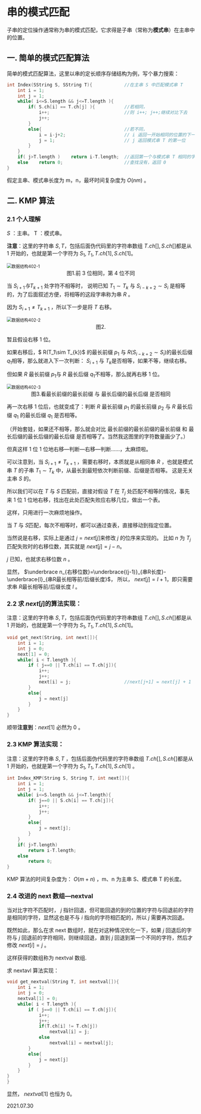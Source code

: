 # 串的模式匹配

子串的定位操作通常称为串的模式匹配，它求得是子串（常称为**模式串**）在主串中的位置。

## 一. 简单的模式匹配算法

简单的模式匹配算法，这里以串的定长顺序存储结构为例，写个暴力搜索：

~~~c
int Index(SString S, SString T){			//在主串 S 中匹配模式串 T
    int i = 1;
    int j = 1;
    while( i<=S.length && j<=T.length ){
        if( S.ch[i] == T.ch[j] ){			//若相同，
            i++;							//则 i++; j++;继续对比下去
            j++;
        }
        else{								//若不同，
            i = i-j+2;						// i 返回一开始相同的位置的下一位
            j = 1;							// j 返回模式串 T 的第一位
        }
    }
	if( j>T.length )	return i-T.length;	//返回第一个与模式串 T 相同的字串的起始位置
    else	return 0;						//查找没有，返回 0
}
~~~

假定主串、模式串长度为 m，n，最坏时间复杂度为 $O(nm)$ 。

## 二. KMP 算法

### 2.1 个人理解

 $S$​ ：主串。 T ：模式串。 

**注意**：这里的字符串 $S,T$​​ ，包括后面伪代码里的字符串数组 $T.ch[],S.ch[]$​​都是从 $1$​​ 开始的，也就是第一个字符为 $S_1,T_1,T.ch[1],S.ch[1]$​​。

<img src="数据结构402-1.png" alt="数据结构402-1" style="zoom:80%;" />

<center>图1.前 3 位相同，第 4 位不同</center>

当 $S_{i+1} 与 T_{k+1}$ 处字符不相等时， 说明已知 $T_1\sim T_{k}$ 与 $S_{i-k+2}\sim S_{i}$ 是相等的，为了后面叙述方便，将相等的这段字串称为串 $R$ 。

因为 $S_{i+1}\ne T_{k+1}$ ，所以下一步是将 $T$​ 右移。

<img src="数据结构402-2.png" alt="数据结构402-2" style="zoom:80%;" />

<center>图2.</center>

暂且假设右移 $1$ 位。

如果右移后，$ R(T_1\sim T_{k})$​ 的最长前缀 $p_1$​ 与 $R(S_{i-k+2}\sim S_{i})$​ 的最长后缀 $q_1$​ 相等，那么就进入下一次判断： $S_{i+1}$ 与 $T_k$​ 是否相等，如果不等，继续右移。

但如果 $R$ 最长前缀 $p_1$与 $R$ 最长后缀 $q_1$不相等，那么就再右移 $1$​ 位。

<img src="数据结构402-3.png" alt="数据结构402-3" style="zoom:80%;" />

<center>图3.看最长前缀的最长前缀 与 最长后缀的最长后缀 是否相同</center>

再一次右移 $1$ 位后，也就变成了：判断 $R$ 最长前缀 $p_1$ 的最长前缀 $p_2$ 与 $R$ 最长后缀 $q_1$ 的最长后缀 $q_1$ 是否相等。

（开始套娃，如果还不相等，那么就会对比 最长前缀的最长前缀的最长前缀 和 最长后缀的最长后缀的最长后缀 是否相等了。当然我这图里的字符数量画少了。）

但真这样 $1$ 位 $1$ 位地右移—判断—右移—判断......，太麻烦啦。

可以注意到，当 $S_{i+1}\ne T_{k+1}$ ，需要右移时，本质就是从相同串 $R$ ，也就是模式串 $T$ 的子串 $T_1\sim T_{k}$ 中，从最长到最短依次判断前缀、后缀是否相等。 这是无关主串 $S$ 的。 

所以我们可以在 $T$ 与 $S$ 匹配前，直接对假设 $T$ 在 $T_j$ 处匹配不相等的情况，事先来 $1$ 位 $1$ 位地右移，找出在此处匹配失败应右移几位，做出一个表。

这样，只用进行一次麻烦地操作。

当 $T$​ 与 $S$​ 匹配，每次不相等时，都可以通过查表，直接移动到指定位置。

当然说是右移，实际上是通过 $j=next[j]$​ 来修改 $j$​ 的位序来实现的。
比如 $n$​ 为 $T_j$​ 匹配失败时的右移位数，其实就是 $next[j]=j-n$​ 。

 $j$ 已知，也就求右移位数 $n$ 。

显然， $\underbrace n_{右移位数}=\underbrace{(j-1)}_{串R长度}-\underbrace{l}_{串R最长相等前/后缀长度}$​ ， 所以， $next[j]=l+1$​ ，即只需要求串 $R$​ 最长相等前/后缀长度 $l$​ 。 

### 2.2 求 $next[j]$​​​ 的算法实现：

注意：这里的字符串 $S,T$​​ ，包括后面伪代码里的字符串数组 $T.ch[],S.ch[]$​​都是从 $1$​​ 开始的，也就是第一个字符为 $S_1,T_1,T.ch[1],S.ch[1]$​​。

~~~c
void get_next(String, int next[]){
    int i = 1;
    int j = 0;
    next[1] = 0;
    while( i < T.length ){
        if ( j==0 || T.ch[i] == T.ch[j]){
            i++;
            j++;
            next[i] = j;					//next[j+1] = next[j] + 1
        }
        else{
            j = next[j]
        }
    }
}
~~~

顺带**注意到**：$next[1]$ 必然为 $0$ 。

### 2.3 KMP 算法实现：

注意：这里的字符串 $S,T$ ，包括后面伪代码里的字符串数组 $T.ch[],S.ch[]$都是从 $1$ 开始的，也就是第一个字符为 $S_1,T_1,T.ch[1],S.ch[1]$ 。

~~~c
int Index_KMP(String S, String T, int next[]){
    int i = 1;
    int j = 1;
    while( i<=S.length && j<=T.length){
        if( j==0 || S.ch[i] == T.ch[j]){
            i++;
            j++;
        }
        else{
            j = next[j];
        }
    }
    if( j>T.length)
        return i-T.length;
    else
        return 0;
}
~~~

KMP 算法的时间复杂度为： $O(m+n)$ ，m、n 为主串 S、模式串 T 的长度。

### 2.4 改进的 next 数组—nextval

当对比字符不匹配时， $j$ 指针回退，但可能回退的到的位置的字符与回退前的字符是相同的字符，显然这也是不与 $i$ 指向的字符相匹配的，所以 $j$ 需要再次回退。

既然如此，那么在求 next 数组时，就在对这种情况优化一下，如果 $j$ 回退后的字符与 $j$ 回退前的字符相同，则继续回退，直到 $j$ 回退到第一个不同的字符，然后才修改 $next[i]=j$ 。

这样获得的数组称为 nextval 数组.

求 nextavl 算法实现：

~~~c
void get_nextval(String T, int nextval[]){
    int i = 1;
    int j = 0;
    nextval[1] = 0;
    while( i < T.length ){
        if ( j==0 || T.ch[i] == T.ch[j]){
            i++;
            j++;
            if(T.ch[i] != T.ch[j])
                nextval[i] = j;
            else
                nextval[i] = nextval[j];
        }
        else{
            j = next[j]
        }
    }
}
}
~~~

显然， $nextval[1]$ 也恒为 0。

2021.07.30